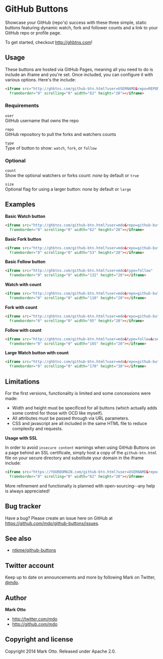# GitHub Buttons

Showcase your GitHub (repo's) success with these three simple, static buttons featuring dynamic watch, fork and follower counts and a link to your GitHub repo or profile page.

To get started, checkout <http://ghbtns.com>!



## Usage

These buttons are hosted via GitHub Pages, meaning all you need to do is include an iframe and you're set. Once included, you can configure it with various options. Here's the include:

``` html
<iframe src="http://ghbtns.com/github-btn.html?user=USERNAME&repo=REPONAME&type=BUTTONTYPE"
  frameborder="0" scrolling="0" width="62" height="20"></iframe>
```

### Requirements

`user`<br>
GitHub username that owns the repo

`repo`<br>
GitHub repository to pull the forks and watchers counts

`type`<br>
Type of button to show: `watch`, `fork`, or `follow`

### Optional

`count`<br>
Show the optional watchers or forks count: *none* by default or `true`

`size`<br>
Optional flag for using a larger button: *none* by default or `large`



## Examples

**Basic Watch button**

``` html
<iframe src="http://ghbtns.com/github-btn.html?user=mdo&repo=github-buttons&type=watch"
  frameborder="0" scrolling="0" width="62" height="20"></iframe>
```

**Basic Fork button**

``` html
<iframe src="http://ghbtns.com/github-btn.html?user=mdo&repo=github-buttons&type=fork"
  frameborder="0" scrolling="0" width="53" height="20"></iframe>
```

**Basic Follow button**

``` html
<iframe src="http://ghbtns.com/github-btn.html?user=mdo&type=follow"
  frameborder="0" scrolling="0" width="132" height="20"></iframe>
```

**Watch with count**

``` html
<iframe src="http://ghbtns.com/github-btn.html?user=mdo&repo=github-buttons&type=watch&count=true"
  frameborder="0" scrolling="0" width="110" height="20"></iframe>
```

**Fork with count**

``` html
<iframe src="http://ghbtns.com/github-btn.html?user=mdo&repo=github-buttons&type=fork&count=true"
  frameborder="0" scrolling="0" width="95" height="20"></iframe>
```

**Follow with count**

``` html
<iframe src="http://ghbtns.com/github-btn.html?user=mdo&type=follow&count=true"
  frameborder="0" scrolling="0" width="165" height="20"></iframe>
```

**Large Watch button with count**

``` html
<iframe src="http://ghbtns.com/github-btn.html?user=mdo&repo=github-buttons&type=watch&count=true&size=large"
  frameborder="0" scrolling="0" width="170" height="30"></iframe>
```



## Limitations

For the first versions, functionality is limited and some concessions were made:

- Width and height must be specificed for all buttons (which actually adds some control for those with OCD like myself).
- All attributes must be passed through via URL parameters.
- CSS and javascript are all included in the same HTML file to reduce complexity and requests.

**Usage with SSL**

In order to avoid `insecure content` warnings when using GitHub Buttons on a page behind an SSL certificate, simply host a copy of the `github-btn.html` file on your secure directory and substitute your domain in the iframe include:

``` html
<iframe src="https://YOURDOMAIN.com/github-btn.html?user=USERNAME&repo=REPONAME&type=BUTTONTYPE"
  frameborder="0" scrolling="0" width="62" height="20"></iframe>
```

More refinement and functionalty is planned with open-sourcing--any help is always appreciated!



## Bug tracker
Have a bug? Please create an issue here on GitHub at <https://github.com/mdo/github-buttons/issues>.



## See also

- [ntkme/github-buttons](https://github.com/ntkme/github-buttons)



## Twitter account
Keep up to date on announcements and more by following Mark on Twitter, <a href="http://twitter.com/mdo">@mdo</a>.



## Author

**Mark Otto**

+ http://twitter.com/mdo
+ http://github.com/mdo



## Copyright and license

Copyright 2014 Mark Otto. Released under Apache 2.0.
